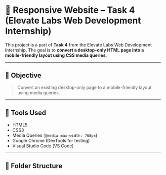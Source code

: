 # 📱 Responsive Website – Task 4 (Elevate Labs Web Development Internship)

This project is a part of **Task 4** from the Elevate Labs Web Development Internship. The goal is to **convert a desktop-only HTML page into a mobile-friendly layout using CSS media queries**.

---

## 📌 Objective

> Convert an existing desktop-only page to a mobile-friendly layout using media queries.

---

## 🔧 Tools Used

- HTML5
- CSS3
- Media Queries (`@media max-width: 768px`)
- Google Chrome (DevTools for testing)
- Visual Studio Code (VS Code)

---

## 📁 Folder Structure

